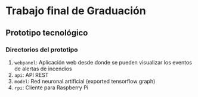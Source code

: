 # Trabajo final de Graduación
## Prototipo tecnológico

### Directorios del prototipo

1. `webpanel`: Aplicación web desde donde se pueden visualizar los eventos de alertas de incendios
2. `api`: API REST
3. `model`: Red neuronal artificial (exported tensorflow graph)
4. `rpi`: Cliente para Raspberry Pi

